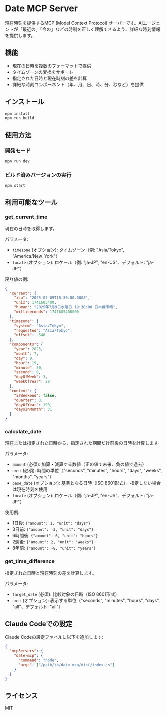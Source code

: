 # Date MCP Server

現在時刻を提供するMCP (Model Context Protocol) サーバーです。AIエージェントが「最近の」「今の」などの時制を正しく理解できるよう、詳細な時刻情報を提供します。

## 機能

- 現在の日時を複数のフォーマットで提供
- タイムゾーンの変換をサポート
- 指定された日時と現在時刻の差を計算
- 詳細な時刻コンポーネント（年、月、日、時、分、秒など）を提供

## インストール

```bash
npm install
npm run build
```

## 使用方法

### 開発モード
```bash
npm run dev
```

### ビルド済みバージョンの実行
```bash
npm start
```

## 利用可能なツール

### get_current_time
現在の日時を取得します。

パラメータ:
- `timezone` (オプション): タイムゾーン（例: "Asia/Tokyo", "America/New_York"）
- `locale` (オプション): ロケール（例: "ja-JP", "en-US"、デフォルト: "ja-JP"）

戻り値の例:
```json
{
  "current": {
    "iso": "2025-07-09T10:30:00.000Z",
    "unix": 1741685400,
    "human": "2025年7月9日水曜日 19:30:00 日本標準時",
    "milliseconds": 1741685400000
  },
  "timezone": {
    "system": "Asia/Tokyo",
    "requested": "Asia/Tokyo",
    "offset": -540
  },
  "components": {
    "year": 2025,
    "month": 7,
    "day": 9,
    "hour": 19,
    "minute": 30,
    "second": 0,
    "dayOfWeek": 3,
    "weekOfYear": 28
  },
  "context": {
    "isWeekend": false,
    "quarter": 3,
    "dayOfYear": 190,
    "daysInMonth": 31
  }
}
```

### calculate_date
現在または指定された日時から、指定された期間だけ前後の日時を計算します。

パラメータ:
- `amount` (必須): 加算・減算する数値（正の値で未来、負の値で過去）
- `unit` (必須): 時間の単位（"seconds", "minutes", "hours", "days", "weeks", "months", "years"）
- `base_date` (オプション): 基準となる日時（ISO 8601形式）。指定しない場合は現在時刻を使用
- `locale` (オプション): ロケール（例: "ja-JP", "en-US"、デフォルト: "ja-JP"）

使用例:
- 1日後: `{"amount": 1, "unit": "days"}`
- 3日前: `{"amount": -3, "unit": "days"}`
- 6時間後: `{"amount": 6, "unit": "hours"}`
- 2週後: `{"amount": 2, "unit": "weeks"}`
- 8年前: `{"amount": -8, "unit": "years"}`

### get_time_difference
指定された日時と現在時刻の差を計算します。

パラメータ:
- `target_date` (必須): 比較対象の日時（ISO 8601形式）
- `unit` (オプション): 表示する単位（"seconds", "minutes", "hours", "days", "all"、デフォルト: "all"）

## Claude Codeでの設定

Claude Codeの設定ファイルに以下を追加します:

```json
{
  "mcpServers": {
    "date-mcp": {
      "command": "node",
      "args": ["/path/to/date-mcp/dist/index.js"]
    }
  }
}
```

## ライセンス

MIT